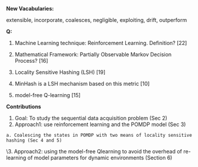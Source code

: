**New Vacabularies:**

extensible,  incorporate, coalesces, negligible, exploiting, drift, outperform

**Q:**

1. Machine Learning technique: Reinforcement Learning. Definition? \[22\]
2. Mathematical Framework: Partially Observable Markov Decision Process? \[16\]
3. Locality Sensitive Hashing \(LSH\) \[19\]
4. MinHash is a LSH mechanism based on this metric \[10\]

5. model-free Q-learning \[15\]

**Contributions**  
1. Goal: To study the sequential data acquisition problem \(Sec 2\)  
2. Approach1: use reinforcement learning and the POMDP model \(Sec 3\)

```
a. Coalescing the states in POMDP with two means of locality sensitive hashing (Sec 4 and 5)
```

\3. Approach2: using the model-free Qlearning to avoid the overhead of re-learning of model parameters for dynamic environments \(Section 6\)

